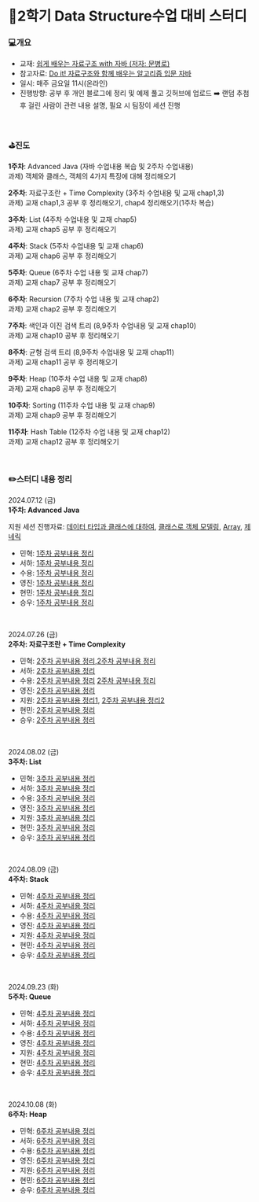 # 🐼2학기 Data Structure수업 대비 스터디

### 💻개요
* 교재: [쉽게 배우는 자료구조 with 자바 (저자: 문병로)](https://product.kyobobook.co.kr/detail/S000001743851)
* 참고자료: [Do it! 자료구조와 함께 배우는 알고리즘 입문 자바](https://product.kyobobook.co.kr/detail/S000061352392)
* 일시: 매주 금요일 11시(온라인)
* 진행방향: 공부 후 개인 블로그에 정리 및 예제 풀고 깃허브에 업로드 ➡️ 랜덤 추첨 후 걸린 사람이 관련 내용 설명, 필요 시 팀장이 세션 진행

<br>

### ⛳진도
**1주차**: Advanced Java (자바 수업내용 복습 및 2주차 수업내용)<br>
  과제) 객체와 클래스, 객체의 4가지 특징에 대해 정리해오기

**2주차**: 자료구조란 + Time Complexity (3주차 수업내용 및 교재 chap1,3)<br>
  과제) 교재 chap1,3 공부 후 정리해오기, chap4 정리해오기(1주차 복습)
  
**3주차**: List (4주차 수업내용 및 교재 chap5)<br>
  과제) 교재 chap5 공부 후 정리해오기
  
**4주차**: Stack (5주차 수업내용 및 교재 chap6)<br>
  과제) 교재 chap6 공부 후 정리해오기
  
**5주차**: Queue (6주차 수업 내용 및 교재 chap7)<br>
  과제) 교재 chap7 공부 후 정리해오기
  
**6주차**: Recursion (7주차 수업 내용 및 교재 chap2)<br>
  과제) 교재 chap2 공부 후 정리해오기

**7주차**: 색인과 이진 검색 트리 (8,9주차 수업내용 및 교재 chap10)<br>
  과제) 교재 chap10 공부 후 정리해오기
  
**8주차**: 균형 검색 트리 (8,9주차 수업내용 및 교재 chap11)<br>
  과제) 교재 chap11 공부 후 정리해오기
  
**9주차**: Heap (10주차 수업 내용 및 교재 chap8)<br>
  과제) 교재 chap8 공부 후 정리해오기
  
**10주차**: Sorting (11주차 수업 내용 및 교재 chap9)<br>
  과제) 교재 chap9 공부 후 정리해오기

**11주차**: Hash Table (12주차 수업 내용 및 교재 chap12)<br>
  과제) 교재 chap12 공부 후 정리해오기

<br>

### ✏️스터디 내용 정리

2024.07.12 (금)<br>
**1주차: Advanced Java** 

지원 세션 진행자료: [데이터 타입과 클래스에 대하여](https://github.com/orieasy1/24-1-Programming-Study/blob/main/Java%20Review/2024-06-20-DataTypeInstanceClass.md), [클래스로 객체 모델링](https://github.com/orieasy1/24-1-Programming-Study/blob/main/Java%20Review/2024-06-23-InstanceModeling.md), [Array](https://easy1nhard2.tistory.com/4), [제네릭](https://github.com/orieasy1/24-1-Programming-Study/blob/main/Java%20Review/2024-07-12-Generic.md)

* 민혁: [1주차 공부내용 정리](https://blog0436.tistory.com/entry/JAVA-%EA%B0%9D%EC%B2%B4%EC%99%80-%ED%81%B4%EB%9E%98%EC%8A%A4%EC%97%90-%EB%8C%80%ED%95%98%EC%97%AC)
* 서하: [1주차 공부내용 정리](https://dcoding123.tistory.com/1)
* 수용: [1주차 공부내용 정리](https://protruser.tistory.com/43)
* 영진: [1주차 공부내용 정리](https://velog.io/@younjin_02/%EC%9E%90%EB%A3%8C%EA%B5%AC%EC%A1%B0-%EC%8A%A4%ED%84%B0%EB%94%94-1.-%ED%81%B4%EB%9E%98%EC%8A%A4%EC%99%80-%EA%B0%9D%EC%B2%B4-%EA%B0%9D%EC%B2%B4%EC%9D%98-%ED%8A%B9%EC%84%B1)
* 현민: [1주차 공부내용 정리](https://hyunmin43240.tistory.com/1)
* 승우: [1주차 공부내용 정리](https://velog.io/@swbaik01/JAVA-객체의-4가지-특징)

<br>

2024.07.26 (금) <br>
**2주차: 자료구조란 + Time Complexity**

* 민혁: [2주차 공부내용 정리](https://blog0436.tistory.com/entry/%EC%9E%90%EB%A3%8C%EA%B5%AC%EC%A1%B0%EC%99%80-Time-Complexity),[2주차 공부내용 정리](https://blog0436.tistory.com/entry/%EC%9E%90%EB%B0%94-Basic)
* 서하: [2주차 공부내용 정리](https://dcoding123.tistory.com/2)
* 수용: [2주차 공부내용 정리](https://protruser.tistory.com/48)
        [2주차 공부내용 정리](https://protruser.tistory.com/49)
* 영진: [2주차 공부내용 정리](https://velog.io/@younjin_02/%EC%9E%90%EB%A3%8C%EA%B5%AC%EC%A1%B0-%EC%8A%A4%ED%84%B0%EB%94%94-02.-%EC%9E%90%EB%A3%8C%EA%B5%AC%EC%A1%B0%EB%9E%80-%EC%8B%9C%EA%B0%84%EB%B3%B5%EC%9E%A1%EB%8F%84)
* 지원: [2주차 공부내용 정리1](https://easy1nhard2.tistory.com/15), [2주차 공부내용 정리2](https://easy1nhard2.tistory.com/16)
* 현민: [2주차 공부내용 정리](https://hyunmin43240.tistory.com/2)
* 승우: [2주차 공부내용 정리](https://velog.io/@swbaik01/Data-Structure-week2-자료구조와-알고리즘)

<br>

2024.08.02 (금) <br>
**3주차: List**

* 민혁: [3주차 공부내용 정리](https://blog0436.tistory.com/entry/JAVA-%EB%A6%AC%EC%8A%A4%ED%8A%B8)
* 서하: [3주차 공부내용 정리](https://dcoding123.tistory.com/4)
* 수용: [3주차 공부내용 정리](https://protruser.tistory.com/50)
* 영진: [3주차 공부내용 정리](https://velog.io/@younjin_02/%EC%9E%90%EB%A3%8C%EA%B5%AC%EC%A1%B0-%EC%8A%A4%ED%84%B0%EB%94%94-03.-%EB%A6%AC%EC%8A%A4%ED%8A%B8)
* 지원: [3주차 공부내용 정리](https://easy1nhard2.tistory.com/17)
* 현민: [3주차 공부내용 정리](https://hyunmin43240.tistory.com/3)
* 승우: [3주차 공부내용 정리](https://velog.io/@swbaik01/Data-Structure-week3-리스트)


<br>

2024.08.09 (금) <br>
**4주차: Stack**

* 민혁: [4주차 공부내용 정리](https://blog0436.tistory.com/entry/JAVA-%EC%8A%A4%ED%83%9D)
* 서하: [4주차 공부내용 정리](https://dcoding123.tistory.com/6)
* 수용: [4주차 공부내용 정리](https://protruser.tistory.com/53)
* 영진: [4주차 공부내용 정리](https://velog.io/@younjin_02/%EC%9E%90%EB%A3%8C%EA%B5%AC%EC%A1%B0-%EC%8A%A4%ED%84%B0%EB%94%94-04.-%EC%8A%A4%ED%83%9DStack)
* 지원: [4주차 공부내용 정리]()
* 현민: [4주차 공부내용 정리](https://hyunmin43240.tistory.com/4)
* 승우: [4주차 공부내용 정리](https://velog.io/@swbaik01/Data-Structure-week4-stack)

<br>

2024.09.23 (화) <br>
**5주차: Queue**

* 민혁: [4주차 공부내용 정리]()
* 서하: [4주차 공부내용 정리]()
* 수용: [4주차 공부내용 정리](https://protruser.tistory.com/57)
* 영진: [4주차 공부내용 정리](https://velog.io/@younjin_02/%EC%9E%90%EB%A3%8C%EA%B5%AC%EC%A1%B0-%EC%8A%A4%ED%84%B0%EB%94%94-04.-%EC%8A%A4%ED%83%9DStack)
* 지원: [4주차 공부내용 정리](https://easy1nhard2.tistory.com/22)
* 현민: [4주차 공부내용 정리](https://hyunmin43240.tistory.com/5)
* 승우: [4주차 공부내용 정리](https://velog.io/@swbaik01/Data-Structure-week4-queue)

<br>

2024.10.08 (화) <br>
**6주차: Heap**

* 민혁: [6주차 공부내용 정리]()
* 서하: [6주차 공부내용 정리](https://dcoding123.tistory.com/11)
* 수용: [6주차 공부내용 정리]()
* 영진: [6주차 공부내용 정리]()
* 지원: [6주차 공부내용 정리]()
* 현민: [6주차 공부내용 정리]()
* 승우: [6주차 공부내용 정리](https://velog.io/@swbaik01/Data-Structure-week6-우선순위-큐-힙)

